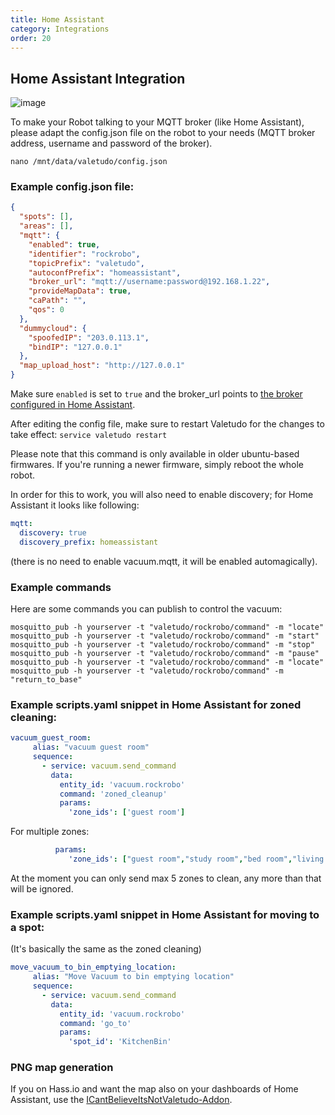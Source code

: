 ```yaml
---
title: Home Assistant
category: Integrations
order: 20
---
```

## Home Assistant Integration

![image](./img/valetudo_device_homeassistant.png)

To make your Robot talking to your MQTT broker (like Home Assistant), please adapt the config.json file on the robot to your needs (MQTT broker address, username and password of the broker).

```
nano /mnt/data/valetudo/config.json
```


### Example config.json file:

```json
{
  "spots": [],
  "areas": [],
  "mqtt": {
    "enabled": true,
    "identifier": "rockrobo",
    "topicPrefix": "valetudo",
    "autoconfPrefix": "homeassistant",
    "broker_url": "mqtt://username:password@192.168.1.22",
    "provideMapData": true,
    "caPath": "",
    "qos": 0
  },
  "dummycloud": {
    "spoofedIP": "203.0.113.1",
    "bindIP": "127.0.0.1"
  },
  "map_upload_host": "http://127.0.0.1"
}
```

Make sure `enabled` is set to `true` and the broker_url points to [the broker configured in Home Assistant](https://www.home-assistant.io/docs/mqtt/broker).

After editing the config file, make sure to restart Valetudo for the changes to take effect: `service valetudo restart`

Please note that this command is only available in older ubuntu-based firmwares. If you're running a newer firmware, simply reboot the whole robot.


In order for this to work, you will also need to enable discovery; for Home Assistant it looks like following:
```yaml
mqtt:
  discovery: true
  discovery_prefix: homeassistant
```
(there is no need to enable vacuum.mqtt, it will be enabled automagically).

### Example commands

Here are some commands you can publish to control the vacuum:

```
mosquitto_pub -h yourserver -t "valetudo/rockrobo/command" -m "locate"
mosquitto_pub -h yourserver -t "valetudo/rockrobo/command" -m "start"
mosquitto_pub -h yourserver -t "valetudo/rockrobo/command" -m "stop"
mosquitto_pub -h yourserver -t "valetudo/rockrobo/command" -m "pause"
mosquitto_pub -h yourserver -t "valetudo/rockrobo/command" -m "locate"
mosquitto_pub -h yourserver -t "valetudo/rockrobo/command" -m "return_to_base"
```


### Example scripts.yaml snippet in Home Assistant for zoned cleaning:
```yaml
vacuum_guest_room:
     alias: "vacuum guest room"
     sequence:
       - service: vacuum.send_command
         data:
           entity_id: 'vacuum.rockrobo'
           command: 'zoned_cleanup'
           params:
             'zone_ids': ['guest room']
```

For multiple zones:
```yaml
          params:
             'zone_ids': ["guest room","study room","bed room","living room"]
```
At the moment you can only send max 5 zones to clean, any more than that will be ignored.

### Example scripts.yaml snippet in Home Assistant for moving to a spot:
(It's basically the same as the zoned cleaning)
```yaml
move_vacuum_to_bin_emptying_location:
     alias: "Move Vacuum to bin emptying location"
     sequence:
       - service: vacuum.send_command
         data:
           entity_id: 'vacuum.rockrobo'
           command: 'go_to'
           params:
             'spot_id': 'KitchenBin'
```

### PNG map generation

If you on Hass.io and want the map also on your dashboards of Home Assistant, use the [ICantBelieveItsNotValetudo-Addon](https://github.com/Poeschl/Hassio-Addons/tree/master/ICantBelieveItsNotValetudo).
